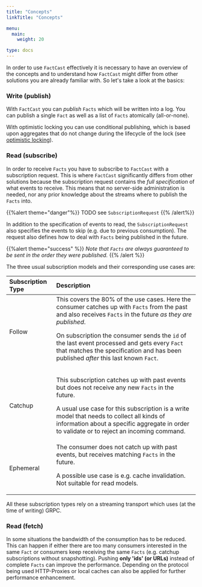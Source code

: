 ```yaml
---
title: "Concepts"
linkTitle: "Concepts"

menu:
  main:
    weight: 20

type: docs
---
```


In order to use `FactCast` effectively it is necessary to have an overview of the concepts and to understand
how `FactCast` might differ from other solutions you are already familiar with. So let's take a look at the basics:

### Write (publish)

With `FactCast` you can _publish_ `Facts` which will be written into a log. You can publish a single `Fact` as well as a
list of `Facts` atomically (all-or-none).

With optimistic locking you can use conditional publishing, which is based upon aggregates that do not change during the
lifecycle of the lock (see [optimistic locking](/usage/lowlevel/java/optimistic_locking)).

### Read (subscribe)

In order to receive `Facts` you have to subscribe to `FactCast` with a subscription request. This is where `FactCast`
significantly differs from other solutions because the subscription request contains the _full specification_ of what
events to receive. This means that no server-side administration is needed, nor any prior knowledge about the streams
where to publish the `Facts` into.

{{%alert theme="danger"%}} TODO see `SubscriptionRequest` {{% /alert%}}

In addition to the specification of events to read, the `SubscriptionRequest` also specifies the events to skip (e.g.
due to previous consumption). The request also defines how to deal with `Facts` being published in the future.

{{%alert theme="success" %}} _Note that `Facts` are always guaranteed to be sent in the order they were published._ {{%
/alert %}}

The three usual subscription models and their corresponding use cases are:

| Subscription Type | Description                                                                                                                                                                                                                                                                                                                                               |
|:------------------|:----------------------------------------------------------------------------------------------------------------------------------------------------------------------------------------------------------------------------------------------------------------------------------------------------------------------------------------------------------|
| Follow            | This covers the 80% of the use cases. Here the consumer catches up with `Facts` from the past and also receives `Facts` in the future _as they are published_. <p>On subscription the consumer sends the `id` of the last event processed and gets every `Fact` that matches the specification and has been published _after_ this last known `Fact`.</p> |
| Catchup           | <p>This subscription catches up with past events but does not receive any new `Facts` in the future.</p> <p>A usual use case for this subscription is a write model that needs to collect all kinds of information about a specific aggregate in order to validate or to reject an incoming command.</p>                                                  |
| Ephemeral         | The consumer does not catch up with past events, but receives matching `Facts` in the future. <p>A possible use case is e.g. cache invalidation. Not suitable for read models.</p>                                                                                                                                                                        |

All these subscription types rely on a streaming transport which uses (at the time of writing) GRPC.

### Read (fetch)

In some situations the bandwidth of the consumption has to be reduced. This can happen if either there are too many
consumers interested in the same `Fact` or consumers keep receiving the same `Facts` (e.g. catchup subscriptions without
snapshotting). Pushing **only 'ids' (or URLs)** instead of complete `Facts` can improve the performance. Depending on
the protocol being used HTTP-Proxies or local caches can also be applied for further performance enhancement.
